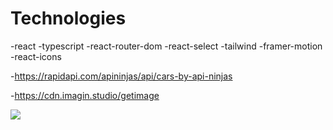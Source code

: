 # Technologies

-react
-typescript
-react-router-dom
-react-select
-tailwind
-framer-motion
-react-icons

-https://rapidapi.com/apininjas/api/cars-by-api-ninjas

-https://cdn.imagin.studio/getimage 

![](./ebrcarrenttypescript.gif)